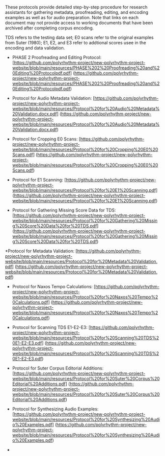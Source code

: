 These protocols provide detailed step-by-step procedure for research assistants for gathering metadata, proofreading, editing, and encoding examples as well as for audio preparation. Note that links on each document may not provide access to working documents that have been archived after completing corpus encoding. 

TDS refers to the testing data set; E0 scans refer to the original examples from Suter (1980); E1, E2, and E3 refer to addtional scores usee in the encoding and data validation.

* PHASE 2 Proofreading and Editing Protocol: [https://github.com/polyrhythm-project/new-polyrhythm-project-website/blob/main/resources/PHASE%202%20Proofreading%20and%20Editing%20Protocolpdf.pdf] (https://github.com/polyrhythm-project/new-polyrhythm-project-website/blob/main/resources/PHASE%202%20Proofreading%20and%20Editing%20Protocolpdf.pdf)

* Protocol for Audio Metadata Validation: [https://github.com/polyrhythm-project/new-polyrhythm-project-website/blob/main/resources/Protocol%20for%20Audio%20Metadata%20Validation.docx.pdf] (https://github.com/polyrhythm-project/new-polyrhythm-project-website/blob/main/resources/Protocol%20for%20Audio%20Metadata%20Validation.docx.pdf)

* Protocol for Cropping E0 Scans: [https://github.com/polyrhythm-project/new-polyrhythm-project-website/blob/main/resources/Protocol%20for%20Cropping%20E0%20Scans.pdf] (https://github.com/polyrhythm-project/new-polyrhythm-project-website/blob/main/resources/Protocol%20for%20Cropping%20E0%20Scans.pdf)

* Protocol for E1 Scanning: [https://github.com/polyrhythm-project/new-polyrhythm-project-website/blob/main/resources/Protocol%20for%20E1%20Scanning.pdf] (https://github.com/polyrhythm-project/new-polyrhythm-project-website/blob/main/resources/Protocol%20for%20E1%20Scanning.pdf)

* Protocol for Gathering Missing Score Data for TDS: [https://github.com/polyrhythm-project/new-polyrhythm-project-website/blob/main/resources/Protocol%20for%20Gathering%20Missing%20Score%20Data%20for%20TDS.pdf] (https://github.com/polyrhythm-project/new-polyrhythm-project-website/blob/main/resources/Protocol%20for%20Gathering%20Missing%20Score%20Data%20for%20TDS.pdf)

*Protocol for Metadata Validation: [https://github.com/polyrhythm-project/new-polyrhythm-project-website/blob/main/resources/Protocol%20for%20Metadata%20Validation.pdf] (https://github.com/polyrhythm-project/new-polyrhythm-project-website/blob/main/resources/Protocol%20for%20Metadata%20Validation.pdf)

* Protocol for Naxos Tempo Calculations: [https://github.com/polyrhythm-project/new-polyrhythm-project-website/blob/main/resources/Protocol%20for%20Naxos%20Tempo%20Calculations.pdf] (https://github.com/polyrhythm-project/new-polyrhythm-project-website/blob/main/resources/Protocol%20for%20Naxos%20Tempo%20Calculations.pdf)

* Protocol for Scanning TDS E1-E2-E3: [https://github.com/polyrhythm-project/new-polyrhythm-project-website/blob/main/resources/Protocol%20for%20Scanning%20TDS%20E1-E2-E3.pdf] (https://github.com/polyrhythm-project/new-polyrhythm-project-website/blob/main/resources/Protocol%20for%20Scanning%20TDS%20E1-E2-E3.pdf)

* Protocol for Suter Corpus Editorial Additions: [https://github.com/polyrhythm-project/new-polyrhythm-project-website/blob/main/resources/Protocol%20for%20Suter%20Corpus%20Editorial%20Additions.pdf] (https://github.com/polyrhythm-project/new-polyrhythm-project-website/blob/main/resources/Protocol%20for%20Suter%20Corpus%20Editorial%20Additions.pdf)

* Protocol for Synthesizing Audio Examples: [https://github.com/polyrhythm-project/new-polyrhythm-project-website/blob/main/resources/Protocol%20for%20Synthesizing%20Audio%20Examples.pdf] (https://github.com/polyrhythm-project/new-polyrhythm-project-website/blob/main/resources/Protocol%20for%20Synthesizing%20Audio%20Examples.pdf)
* 

